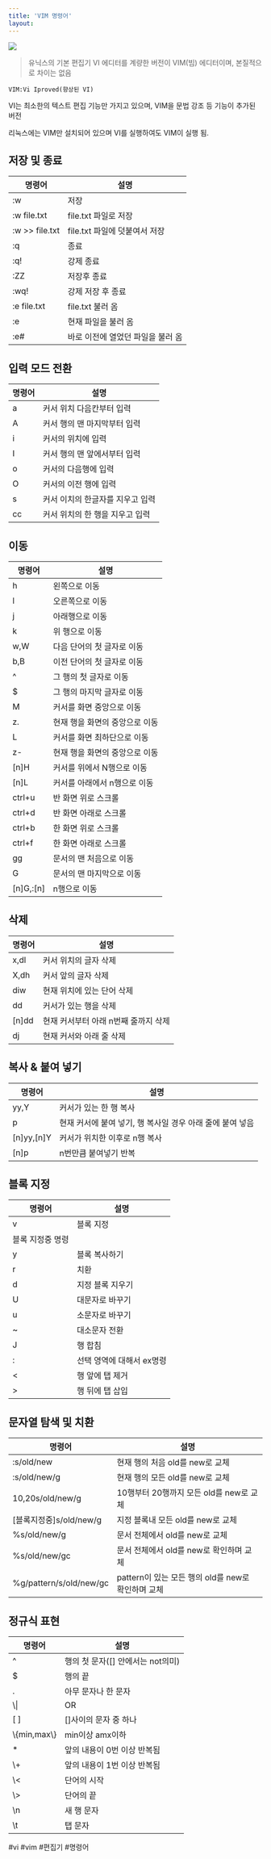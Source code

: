 ```yaml
---
title: 'VIM 명령어'
layout: 
---
```


![](https://www.vim.org/images/0xbabaf000l.png)
> 유닉스의 기본 편집기 VI 에디터를 계량한 버전이 VIM(빔) 에디터이며, 본질적으로 차이는 없음

`VIM:Vi Iproved(향상된 VI)`

VI는 최소한의 텍스트 편집 기능만 가지고 있으며, VIM을 문법 강조 등 기능이 추가된 버전

리눅스에는 VIM만 설치되어 있으며 VI를 실행하여도 VIM이 실행 됨.

## 저장 및 종료

|명령어|설명|
|---|---|
|:w|저장|
|:w file.txt| file.txt 파일로 저장|
|:w >> file.txt| file.txt 파일에 덧붙여서 저장|
|:q|종료|
|:q!|강제 종료|
|:ZZ|저장후 종료|
|:wq!|강제 저장 후 종료|
|:e file.txt|file.txt 불러 옴|
|:e|현재 파일을 불러 옴|
|:e#|바로 이전에 열었던 파일을 불러 옴|

## 입력 모드 전환

|명령어|설명|
|---|---|
|a|커서 위치 다음칸부터 입력|
|A|커서 행의 맨 마지막부터 입력|
|i|커서의 위치에 입력|
|I|커서 행의 맨 앞에서부터 입력|
|o|커서의 다음행에 입력
|O|커서의 이전 행에 입력|
|s|커서 이치의 한글자를 지우고 입력|
|cc|커서 위치의 한 행을 지우고 입력|

## 이동

|명령어|설명|
|---|---|
|h|왼쪽으로 이동|
|l|오른쪽으로 이동|
|j|아래행으로 이동|
|k|위 행으로 이동|
|w,W|다음 단어의 첫 글자로 이동|
|b,B|이전 단어의 첫 글자로 이동|
|^|그 행의 첫 글자로 이동|
|$|그 행의 마지막 글자로 이동|
|M|커서를 화면 중앙으로 이동|
|z.|현재 행을 화면의 중앙으로 이동|
|L|커서를 화면 최하단으로 이동|
|z-|현재 행을 화면의 중앙으로 이동|
|[n]H|커서를 위에서 N행으로 이동|
|[n]L|커서를 아래에서 n행으로 이동|
|ctrl+u|반 화면 위로 스크롤|
|ctrl+d|반 화면 아래로 스크롤|
|ctrl+b|한 화면 위로 스크롤|
|ctrl+f|한 화면 아래로 스크롤|
|gg|문서의 맨 처음으로 이동|
|G|문서의 맨 마지막으로 이동|
|[n]G,:[n]|n행으로 이동|

## 삭제

|명령어|설명|
|---|---|
|x,dl|커서 위치의 글자 삭제|
|X,dh|커서 앞의 글자 삭제|
|diw|현재 위치에 있는 단어 삭제|
|dd|커서가 있는 행을 삭제|
|[n]dd|현재 커서부터 아래 n번째 줄까지 삭제|
|dj|현재 커서와 아래 줄 삭제|

## 복사 & 붙여 넣기

|명령어|설명|
|---|---|
|yy,Y|커서가 있는 한 행 복사|
|p|현재 커서에 붙여 넣기, 행 복사일 경우 아래 줄에 붙여 넣음|
|[n]yy,[n]Y|커서가 위치한 이후로 n행 복사|
|[n]p|n번만큼 붙여넣기 반복|

## 블록 지정

|명령어|설명|
|---|---|
|v|블록 지정||
|블록 지정중 명령|
|y|블록 복사하기|
|r|치환|
|d|지정 블록 지우기|
|U|대문자로 바꾸기|
|u|소문자로 바꾸기|
|~|대소문자 전환|
|J|행 합침|
|:|선택 영역에 대해서 ex명령|
|<|행 앞에 탭 제거|
|>|행 뒤에 탭 삽입|

## 문자열 탐색 및 치환

|명령어|설명|
|---|---|
|:s/old/new|현재 행의 처음 old를 new로 교체|
|:s/old/new/g|현재 행의 모든 old를 new로 교체|
|10,20s/old/new/g|10행부터 20행까지 모든 old를 new로 교체|
|[블록지정중]s/old/new/g|지정 블록내 모든 old를 new로 교체|
|%s/old/new/g|문서 전체에서 old를 new로 교체|
|%s/old/new/gc|문서 전체에서 old를 new로 확인하며 교체|
|%g/pattern/s/old/new/gc|pattern이 있는 모든 행의 old를 new로 확인하며 교체|

## 정규식 표현

|명령어|설명|
|---|---|
|^|행의 첫 문자([] 안에서는 not의미)|
|$|행의 끝|
|.|아무 문자나 한 문자|
|\\\|| OR|
|[ ]|[]사이의 문자 중 하나|
|\\{min,max\\}|min이상 amx이하|
|*|앞의 내용이 0번 이상 반복됨|
|\\+|앞의 내용이 1번 이상 반복됨|
|\\<|단어의 시작|
|\\>|단어의 끝|
|\\n|새 행 문자|
|\\t|탭 문자|

#vi #vim #편집기 #명령어